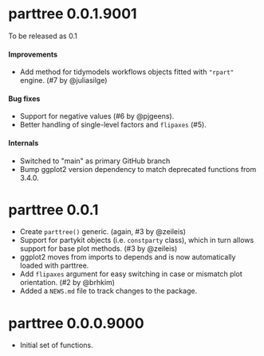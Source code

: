 # parttree 0.0.1.9001

To be released as 0.1

#### Improvements

* Add method for tidymodels workflows objects fitted with `"rpart"` engine. (#7 by @juliasilge)

#### Bug fixes

* Support for negative values (#6 by @pjgeens).
* Better handling of single-level factors and `flipaxes` (#5).

#### Internals

- Switched to "main" as primary GitHub branch
- Bump ggplot2 version dependency to match deprecated functions from 3.4.0.

# parttree 0.0.1

* Create `parttree()` generic. (again, #3 by @zeileis)
* Support for partykit objects (i.e. `constparty` class), which in turn allows support for base plot methods. (#3 by @zeileis)
* ggplot2 moves from imports to depends and is now automatically loaded with parttree.
* Add `flipaxes` argument for easy switching in case or mismatch plot orientation. (#2 by @brhkim)
* Added a `NEWS.md` file to track changes to the package.

# parttree 0.0.0.9000

* Initial set of functions.
